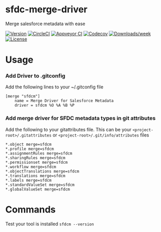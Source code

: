sfdc-merge-driver
==============

Merge salesforce metadata with ease

[![Version](https://img.shields.io/npm/v/sfdc-merge-driver.svg)](https://npmjs.org/package/sfdc-merge-driver)
[![CircleCI](https://circleci.com/gh/leboff/sfdc-merge-driver/tree/master.svg?style=shield)](https://circleci.com/gh/leboff/sfdc-merge-driver/tree/master)
[![Appveyor CI](https://ci.appveyor.com/api/projects/status/github/leboff/sfdc-merge-driver?branch=master&svg=true)](https://ci.appveyor.com/project/leboff/sfdc-merge-driver/branch/master)
[![Codecov](https://codecov.io/gh/leboff/sfdc-merge-driver/branch/master/graph/badge.svg)](https://codecov.io/gh/leboff/sfdc-merge-driver)
[![Downloads/week](https://img.shields.io/npm/dw/sfdc-merge-driver.svg)](https://npmjs.org/package/sfdc-merge-driver)
[![License](https://img.shields.io/npm/l/sfdc-merge-driver.svg)](https://github.com/leboff/sfdc-merge-driver/blob/master/package.json)

<!-- toc -->
# Usage
<!-- usage -->
### Add Driver to .gitconfig
Add the following lines to your ~/.gitconfig file

```
[merge "sfdcm"]
	name = Merge Driver for Salesforce Metadata
	driver = sfdcm %O %A %B %P
```

### Add merge driver for SFDC metadata types in git attributes
Add the following to your gitattributes file. This can be your `<project-root>/.gitattributes` or `<project-root>/.git/info/attributes` files

```
*.object merge=sfdcm
*.profile merge=sfdcm
*.assignmentRules merge=sfdcm
*.sharingRules merge=sfdcm
*.permissionset merge=sfdcm
*.workflow merge=sfdcm
*.objectTranslations merge=sfdcm
*.translations merge=sfdcm
*.labels merge=sfdcm
*.standardValueSet merge=sfdcm
*.globalValueSet merge=sfdcm
```

# Commands

Test your tool is installed
`sfdcm --version`
